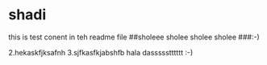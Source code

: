 # shadi
this is test conent in teh readme file
##sholeee sholee sholee sholee
###:-)

2.hekaskfjksafnh
3.sjfkasfkjabshfb
hala dassssstttttt :-)
